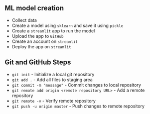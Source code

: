 <!-- Create and deploy ML project -->
## ML model creation 

- Collect data
- Create a model using `sklearn` and save it using `pickle`
- Create a `streamlit` app to run the model
- Upload the app to `GitHub`
- Create an account on `streamlit`
- Deploy the app on `streamlit`

<!-- https://sentiment-analys.streamlit.app/ -->

## Git and GitHub Steps

- `git init` - Initialize a local git repository
- `git add .` - Add all files to staging area
- `git commit -m "message"` - Commit changes to local repository
- `git remote add origin <remote repository URL>` - Add a remote repository
- `git remote -v` - Verify remote repository
- `git push -u origin master` - Push changes to remote repository